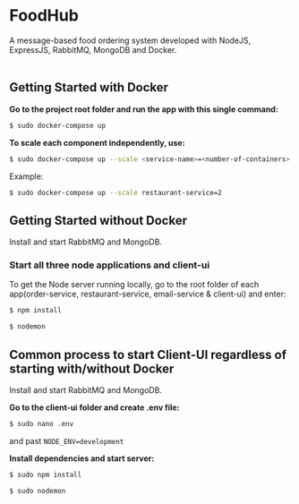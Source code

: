 # FoodHub

A message-based food ordering system developed with NodeJS, ExpressJS, RabbitMQ, MongoDB and Docker. <br><br>

## Getting Started with Docker
**Go to the project root folder and run the app with this single command:**
  ```bash
  $ sudo docker-compose up
  ```

**To scale each component independently, use:**
  ```bash
  $ sudo docker-compose up --scale <service-name>=<number-of-containers>
  ```

Example:
  ```bash
  $ sudo docker-compose up --scale restaurant-service=2
  ```
## Getting Started without Docker
Install and start RabbitMQ and MongoDB. </br>

### Start all three node applications and client-ui
To get the Node server running locally, go to the root folder of each app(order-service, restaurant-service, email-service & client-ui) and enter:

```sh
$ npm install
```

```sh
$ nodemon
```

## Common process to start Client-UI regardless of starting with/without Docker
Install and start RabbitMQ and MongoDB. </br>

**Go to the client-ui folder and create .env file:**
  ```bash
  $ sudo nano .env
  ```
and past `NODE_ENV=development`

**Install dependencies and start server:**
  ```bash
  $ sudo npm install
  ```
  
  ```bash
  $ sudo nodemon
  ```
